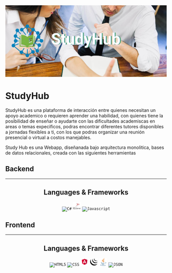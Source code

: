 ![banner](https://github.com/Web-avanzada/.github/blob/main/Img/LogoStudyHub1-01.jpg)

# StudyHub

StudyHub es una plataforma de interacción entre quienes necesitan un apoyo academico o requieren aprender una habilidad, con quienes tiene la posibilidad de enseñar o ayudarte con las dificultades academiscas en areas o temas expecificos, podras encontrar diferentes tutores disponibles a jornadas flexibles a ti, con los que podras organizar una reunión presencial o virtual a costos manejables.

Study Hub es una Webapp, diseñanada bajo arquitectura monolitica, bases de datos relacionales, creada con las siguientes herramientas

## Backend
<hr>
<h2 align="center">Languages & Frameworks </h2>
<p align="center">
  <code><img title="C#" height="25" src="https://github.com/zumrudu-anka/zumrudu-anka/blob/master/images/cSharp.svg"></code>
  <code><img title="SQL Server" height="25" src="https://raw.githubusercontent.com/Web-avanzada/.github/b41ccfd564a4996a20274e0e960210fd6761eac2/Img/microsoft-sql-server-logo-svgrepo-com.svg"></code>
  <code><img title="Javascript" height="25" src="https://github.com/zumrudu-anka/zumrudu-anka/blob/master/images/javascript.svg"></code>
</p>

## Frontend
<hr>
<h2 align="center">Languages & Frameworks </h2>
<p align="center">
  <code><img title="HTML5" height="25" src="https://github.com/zumrudu-anka/zumrudu-anka/blob/master/images/html5.svg"></code>
  <code><img title="CSS" height="25" src="https://github.com/zumrudu-anka/zumrudu-anka/blob/master/images/css.svg"></code>
  <code><img title="AngularJS" height="25" src="https://raw.githubusercontent.com/Web-avanzada/.github/4995d0b8314c487d1c861600596f8197a0c487d2/Img/angular-svgrepo-com.svg"></code>
  <code><img title="JQuery" height="25" src="https://raw.githubusercontent.com/Web-avanzada/.github/35bce9560dd8ba87e1735c8812ad0bb7589fb864/Img/jquery-svgrepo-com.svg"></code>
  <code><img title="Java" height="25" src="https://raw.githubusercontent.com/Web-avanzada/.github/35bce9560dd8ba87e1735c8812ad0bb7589fb864/Img/java-svgrepo-com.svg"></code>
  <code><img title="JSON" height="25" src="https://github.com/zumrudu-anka/zumrudu-anka/blob/master/images/json.svg"></code>
  </p>

